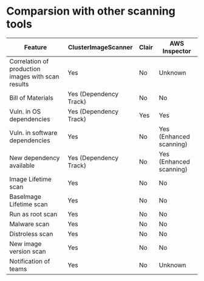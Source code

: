 # Comparsion with other scanning tools
|                       Feature                | ClusterImageScanner   | Clair | AWS Inspector           |
|----------------------------------------------|-----------------------|-------|-------------------------|
| Correlation of production images with scan results  | Yes                   | No    | Unknown                 |
| Bill of Materials                            | Yes (Dependency Track)| No    | No                      |
| Vuln. in OS dependencies                     | Yes (Dependency Track)| Yes   | Yes                     |
| Vuln. in software dependencies               | Yes                   | No    | Yes (Enhanced scanning) |
| New dependency available                     | Yes (Dependency Track)| No    | Yes (Enhanced scanning) |
| Image Lifetime scan                          | Yes                   | No    | No                      |
| BaseImage Lifetime scan                      | Yes                   | No    | No                      |
| Run as root scan                             | Yes                   | No    | No                      |
| Malware scan                                 | Yes                   | No    | No                      |
| Distroless scan                              | Yes                   | No    | No                      |
| New image version scan                       | Yes                   | No    | No                      |
| Notification of teams                        | Yes                   | No    | Unknown                 |
